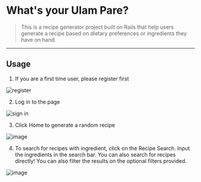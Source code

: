 # What's your Ulam Pare?
> This is a recipe generator project built on Rails that help users generate a recipe based on dietary preferences or ingredients they have on hand.
---
## Usage
1. If you are a first time user, please register first

![register](https://user-images.githubusercontent.com/68190784/222622060-ddfd14b9-3108-4b73-9d1d-dc2b49493953.png)


2. Log in to the page

![sign in](https://user-images.githubusercontent.com/68190784/222623115-f5464895-043a-404e-af52-f744a0dd8f13.png)


3. Click Home to generate a random recipe 

![image](https://user-images.githubusercontent.com/68190784/222626338-8cf1d832-1f38-46ac-b65a-7722cc635d64.png)


4. To search for recipes with ingredient, click on the Recipe Search.
Input the ingredients in the search bar. You can also search for recipes directly!
You can also filter the results on the optional filters provided.

![image](https://user-images.githubusercontent.com/68190784/222640572-0cdf2a17-9a53-4ea3-bae3-c62406d41324.png)
